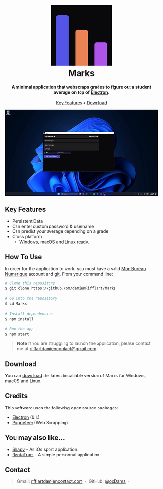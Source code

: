 
<h1 align="center">
  <br>
  <img src="./icon.png" alt="Marks" width="200"></a>
  <br>
  Marks
  <br>
</h1>

<h4 align="center">A minimal application that webscraps grades to figure out a student average on top of <a href="http://electron.atom.io" target="_blank">Electron</a>.</h4>

<p align="center">
  <a href="#key-features">Key Features</a> •
  <a href="#download">Download</a>
</p>

![screenshot](https://github.com/damienRifflart/Marks/blob/main/media/presentation.gif)

## Key Features

* Persistent Data
* Can enter custom password & username
* Can predict your average depending on a grade
* Cross platform
  - Windows, macOS and Linux ready.

## How To Use

In order for the application to work, you must have a valid [Mon Bureau Numérique](https://www.monbureaunumerique.fr/) account and [git](https://git-scm.com/). From your command line:

```bash
# Clone this repository
$ git clone https://github.com/damienRifflart/Marks

# Go into the repository
$ cd Marks

# Install dependencies
$ npm install

# Run the app
$ npm start
```

> **Note**
> If you are struggling to launch the application, please contact me at rifflartdamiencontact@gmail.com


## Download

You can [download](https://github.com/damienRifflart/Marks/releases/tag/v1.4) the latest installable version of Marks for Windows, macOS and Linux.


## Credits

This software uses the following open source packages:

- [Electron](http://electron.atom.io/) (U.I.)
- [Puppeteer](https://pptr.dev/) (Web Scrapping)

## You may also like...

- [Shapy](https://github.com/damienRifflart/Shapy) - An iOs sport application.
- [RentaTram](https://github.com/damienRifflart/RentaTram) - A simple personnal application.

## Contact

> Gmail: [rifflartdamiencontact.com](rifflartdamiencontact@gmail.com) &nbsp;&middot;&nbsp;
> GitHub: [@ooDams](https://github.com/damienRifflart) &nbsp;&middot;&nbsp;

